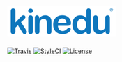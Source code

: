 # ![Kinedu](https://raw.githubusercontent.com/Kinedu/cfdi-certificate/gh-pages/assets/img/logo.png)

[![Travis](https://img.shields.io/travis/Kinedu/cfdi-certificate.svg?style=flat-square)](https://travis-ci.org/Kinedu/cfdi-certificate)
[![StyleCI](https://styleci.io/repos/118187006/shield?branch=master)](https://styleci.io/repos/118187006)
[![License](https://img.shields.io/github/license/kinedu/cfdi-certificate.svg?style=flat-square)](https://packagist.org/packages/kinedu/cfdi-certificate)
